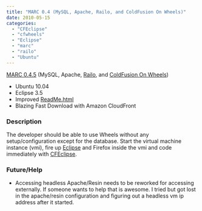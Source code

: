 ```yaml
---
title: "MARC 0.4 (MySQL, Apache, Railo, and ColdFusion On Wheels)"
date: 2010-05-15
categories: 
  - "CFEclipse"
  - "cfwheels"
  - "Eclipse"
  - "marc"
  - "railo"
  - "Ubuntu"
---
```


[MARC 0.4.5](http://mikehenke.com-torrents.s3.amazonaws.com/marc0_45.torrent) (MySQL, Apache, [Railo](http://www.getrailo.com), and [ColdFusion On Wheels](http://www.cfwheels.org))

- Ubuntu 10.04
- Eclipse 3.5
- Improved [ReadMe.html](/marc/4.5/readme.html)
- Blazing Fast Download with Amazon CloudFront

### Description

The developer should be able to use Wheels without any setup/configuration except for the database. Start the virtual machine instance (vmi), fire up [Eclipse](http://www.eclipse.org) and Firefox inside the vmi and code immediately with [CFEclipse](http://cfeclipse.org).

### Future/Help

- Accessing headless
Apache/Resin needs to be reworked for accessing externally. If someone wants to help that is awesome. I tried but got lost in the apache/resin configuration and figuring out a headless vm ip address after it started.

<script type="text/javascript">var uservoiceOptions = { /* required */ key: 'marcvm', host: 'marcvm.uservoice.com', forum: '57242', showTab: true, /* optional */ alignment: 'left', background_color:'#f00', text_color: 'white', hover_color: '#06C', lang: 'en' }; <div></div> function _loadUserVoice() { var s = document.createElement('script'); s.setAttribute('type', 'text/javascript'); s.setAttribute('src', ("https:" == document.location.protocol ? "https://" : "http://") + "cdn.uservoice.com/javascripts/widgets/tab.js"); document.getElementsByTagName('head')[0].appendChild(s); } _loadSuper = window.onload; window.onload = (typeof window.onload != 'function') ? _loadUserVoice : function() { _loadSuper(); _loadUserVoice(); };</script>
